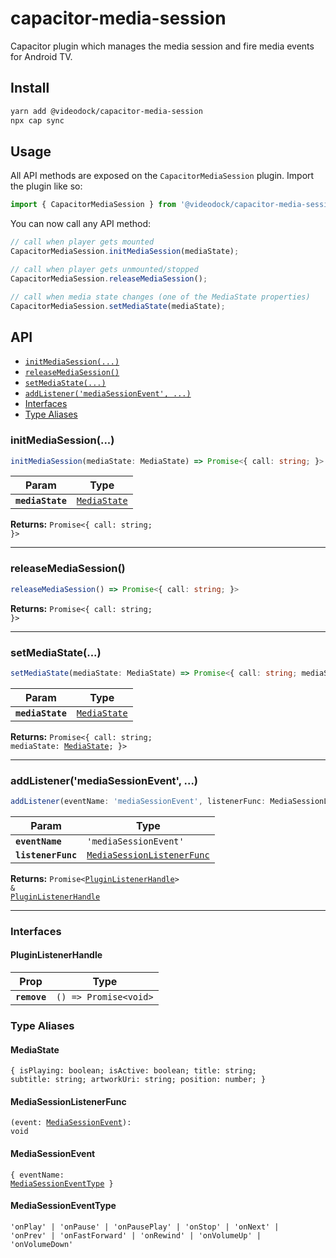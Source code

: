 # capacitor-media-session

Capacitor plugin which manages the media session and fire media events for Android TV.

## Install

```bash
yarn add @videodock/capacitor-media-session
npx cap sync
```

## Usage

All API methods are exposed on the `CapacitorMediaSession` plugin. Import the plugin like so:

```js
import { CapacitorMediaSession } from '@videodock/capacitor-media-session';
```

You can now call any API method:

```js
// call when player gets mounted
CapacitorMediaSession.initMediaSession(mediaState);
```

```js
// call when player gets unmounted/stopped
CapacitorMediaSession.releaseMediaSession();
```

```js
// call when media state changes (one of the MediaState properties) 
CapacitorMediaSession.setMediaState(mediaState);
```

## API

<docgen-index>

* [`initMediaSession(...)`](#initmediasession)
* [`releaseMediaSession()`](#releasemediasession)
* [`setMediaState(...)`](#setmediastate)
* [`addListener('mediaSessionEvent', ...)`](#addlistenermediasessionevent)
* [Interfaces](#interfaces)
* [Type Aliases](#type-aliases)

</docgen-index>

<docgen-api>
<!--Update the source file JSDoc comments and rerun docgen to update the docs below-->

### initMediaSession(...)

```typescript
initMediaSession(mediaState: MediaState) => Promise<{ call: string; }>
```

| Param            | Type                                              |
| ---------------- | ------------------------------------------------- |
| **`mediaState`** | <code><a href="#mediastate">MediaState</a></code> |

**Returns:** <code>Promise&lt;{ call: string; }&gt;</code>

--------------------


### releaseMediaSession()

```typescript
releaseMediaSession() => Promise<{ call: string; }>
```

**Returns:** <code>Promise&lt;{ call: string; }&gt;</code>

--------------------


### setMediaState(...)

```typescript
setMediaState(mediaState: MediaState) => Promise<{ call: string; mediaState: MediaState; }>
```

| Param            | Type                                              |
| ---------------- | ------------------------------------------------- |
| **`mediaState`** | <code><a href="#mediastate">MediaState</a></code> |

**Returns:** <code>Promise&lt;{ call: string; mediaState: <a href="#mediastate">MediaState</a>; }&gt;</code>

--------------------


### addListener('mediaSessionEvent', ...)

```typescript
addListener(eventName: 'mediaSessionEvent', listenerFunc: MediaSessionListenerFunc) => Promise<PluginListenerHandle> & PluginListenerHandle
```

| Param              | Type                                                                          |
| ------------------ | ----------------------------------------------------------------------------- |
| **`eventName`**    | <code>'mediaSessionEvent'</code>                                              |
| **`listenerFunc`** | <code><a href="#mediasessionlistenerfunc">MediaSessionListenerFunc</a></code> |

**Returns:** <code>Promise&lt;<a href="#pluginlistenerhandle">PluginListenerHandle</a>&gt; & <a href="#pluginlistenerhandle">PluginListenerHandle</a></code>

--------------------


### Interfaces


#### PluginListenerHandle

| Prop         | Type                                      |
| ------------ | ----------------------------------------- |
| **`remove`** | <code>() =&gt; Promise&lt;void&gt;</code> |


### Type Aliases


#### MediaState

<code>{ isPlaying: boolean; isActive: boolean; title: string; subtitle: string; artworkUri: string; position: number; }</code>


#### MediaSessionListenerFunc

<code>(event: <a href="#mediasessionevent">MediaSessionEvent</a>): void</code>


#### MediaSessionEvent

<code>{ eventName: <a href="#mediasessioneventtype">MediaSessionEventType</a> }</code>


#### MediaSessionEventType

<code>'onPlay' | 'onPause' | 'onPausePlay' | 'onStop' | 'onNext' | 'onPrev' | 'onFastForward' | 'onRewind' | 'onVolumeUp' | 'onVolumeDown'</code>

</docgen-api>
